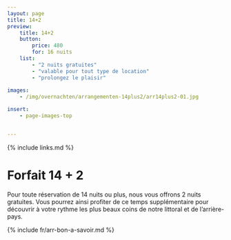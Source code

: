 ```yaml
---
layout: page
title: 14+2
preview: 
    title: 14+2
    button:
        price: 480
        for: 16 nuits
    list:
        - "2 nuits gratuites"
        - "valable pour tout type de location"
        - "prolongez le plaisir"
        
images:
    - /img/overnachten/arrangementen-14plus2/arr14plus2-01.jpg

insert:
    - page-images-top


---
```


{% include links.md %}


# Forfait 14 + 2

Pour toute réservation de 14 nuits ou plus, nous vous offrons 2 nuits gratuites. Vous pourrez ainsi profiter de ce temps supplémentaire pour découvrir à votre rythme les plus beaux coins de notre littoral et de l’arrière-pays.

{% include fr/arr-bon-a-savoir.md %}

